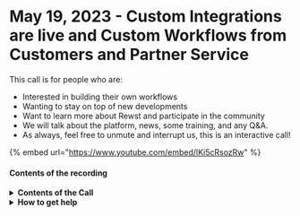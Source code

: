 # May 19, 2023 - Custom Integrations are live and Custom Workflows from Customers and Partner Service

This call is for people who are:

* Interested in building their own workflows
* Wanting to stay on top of new developments
* Want to learn more about Rewst and participate in the community
* We will talk about the platform, news, some training, and any Q\&A.
* As always, feel free to unmute and interrupt us, this is an interactive call!

{% embed url="https://www.youtube.com/embed/lKi5cRsozRw" %}

#### Contents of the recording

<details>

<summary><strong>Contents of the Call</strong></summary>

In this call, we cover the following:

* Introduction: Danial, the project manager, discusses the weekly release notes.
  * Custom Integrations:
    * Announcement: Custom Integrations are live!
    * Walkthrough: Setting up Custom Integrations on the platform.
  * Workflow List Page:
    * New filter option introduced.
  * Transitions:
    * Fix for an issue where the icon remains after adding a custom label.
  * Crates Improvements:
    * Maturity Level sort feature for Crates.
    * Aharon's update on upcoming Crate changes.
  * Hours Saved Fix:
    * Previously reset at 23 hours, now resolved.
  * New Integrations:
    * Announcement: Sophos and Synnex integrations coming to the platform.
* Workflow Showcase:
  * Justin from Forthright demonstrates a workflow for documenting Microsoft license assignments.
  * Kevin from Throttlenet showcases the rebuilt automation for incoming server offline tickets in Rewst.
* Workflow Export:
  * Tim explains how to export a workflow on the platform.
* Trigger Integration Override Options:
  * Tim discusses trigger integration override options, Jinja expressions, and whitespace characters.
* Creating a Workflow Economy:
  * Aharon explores the concept of a workflow economy outside of Rewst.
  * Rewst service providers: Will from Bering McKinley discusses offering Rewst services.
* Conclusion: Q\&A session and closing remarks. ​

</details>

<details>

<summary><strong>How to get help</strong></summary>

Resources:

* Getting Started: [https://docs.rewst.help/cluck-university/getting-started](https://docs.rewst.help/cluck-university/getting-started)
* Rewst Foundations Training: [https://docs.rewst.help/cluck-university/rewst-foundations-10x](https://docs.rewst.help/cluck-university/rewst-foundations-10x)
* Chat (Discord): [https://discord.gg/rewst](https://discord.gg/rewst)
  * Private #\{{ msp \}} channel
  * \#the-kewp
* Email to create Tickets: [the\_roc@rewst.io](mailto:the_roc@rewst.io)

Cluck U Sign-ups:

* All 100 Series Courses are now available: [https://calendly.com/cluck-u/](https://calendly.com/cluck-u/)

Feature + Integration Requests: [https://rewst.canny.io](https://rewst.canny.io)

</details>
